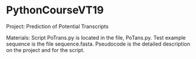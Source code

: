 # PythonCourseVT19

Project: Prediction of Potential Transcripts

Materials: Script PoTrans.py is located in the file, PoTans.py.
           Test example sequence is the file sequence.fasta.
           Pseudocode is the detailed description on the project and for the script.



